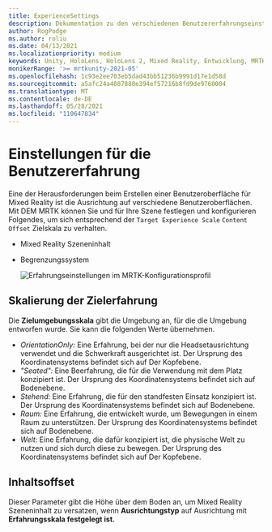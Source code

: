 ```yaml
---
title: ExperienceSettings
description: Dokumentation zu den verschiedenen Benutzererfahrungseinstellungen für MRTK
author: RogPodge
ms.author: roliu
ms.date: 04/13/2021
ms.localizationpriority: medium
keywords: Unity, HoloLens, HoloLens 2, Mixed Reality, Entwicklung, MRTK
monikerRange: '>= mrtkunity-2021-05'
ms.openlocfilehash: 1c93e2ee703eb5dad43bb51236b9991d17e1d58d
ms.sourcegitcommit: a5afc24a4887880e394ef57216b8fd9de9760004
ms.translationtype: MT
ms.contentlocale: de-DE
ms.lasthandoff: 05/28/2021
ms.locfileid: "110647834"
---
```

# <a name="experience-settings"></a>Einstellungen für die Benutzererfahrung

Eine der Herausforderungen beim Erstellen einer Benutzeroberfläche für Mixed Reality ist die Ausrichtung auf verschiedene Benutzeroberflächen. Mit DEM MRTK können Sie und für Ihre Szene festlegen und konfigurieren Folgendes, um sich entsprechend der `Target Experience Scale` `Content Offset` Zielskala zu verhalten.

- Mixed Reality Szeneninhalt
- Begrenzungssystem

  ![Erfahrungseinstellungen im MRTK-Konfigurationsprofil](../images/experience-settings/ExperienceSettings.png)

## <a name="target-experience-scale"></a>Skalierung der Zielerfahrung

Die **Zielumgebungsskala** gibt die Umgebung an, für die die Umgebung entworfen wurde. Sie kann die folgenden Werte übernehmen.

* *OrientationOnly:* Eine Erfahrung, bei der nur die Headsetausrichtung verwendet und die Schwerkraft ausgerichtet ist. Der Ursprung des Koordinatensystems befindet sich auf Der Kopfebene.
* *"Seated":* Eine Beerfahrung, die für die Verwendung mit dem Platz konzipiert ist. Der Ursprung des Koordinatensystems befindet sich auf Bodenebene.
* *Stehend:* Eine Erfahrung, die für den standfesten Einsatz konzipiert ist. Der Ursprung des Koordinatensystems befindet sich auf Bodenebene.
* *Raum:* Eine Erfahrung, die entwickelt wurde, um Bewegungen in einem Raum zu unterstützen. Der Ursprung des Koordinatensystems befindet sich auf Bodenebene.
* *Welt:* Eine Erfahrung, die dafür konzipiert ist, die physische Welt zu nutzen und sich durch diese zu bewegen. Der Ursprung des Koordinatensystems befindet sich auf Der Kopfebene.

## <a name="content-offset"></a>Inhaltsoffset

Dieser Parameter gibt die Höhe über [](scene-content.md) dem Boden an, um Mixed Reality Szeneninhalt zu versatzen, wenn **Ausrichtungstyp** auf Ausrichtung mit **Erfahrungsskala festgelegt ist.**
